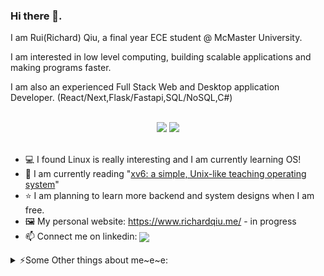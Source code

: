 <div> 
<h3>Hi there 👋.</h3>
 <p>I am Rui(Richard) Qiu, a final year ECE student @ McMaster University. </p>
<p>I am interested in low level computing, building scalable applications and making programs faster. </p>
  <p> I am also an experienced Full Stack Web and Desktop application Developer. (React/Next,Flask/Fastapi,SQL/NoSQL,C#)   </p>
 </p>

  <br/>
</div>


 

<div align="center" >
  <a>
<img src="https://github-readme-stats-nine-sigma-89.vercel.app/api?username=rruiqiu&theme=tokyonight&hide=contribs,issues" />
  </a>
  <a>
<img src="https://github-readme-stats-nine-sigma-89.vercel.app/api/top-langs/?username=rruiqiu&theme=tokyonight&layout=compact&exclude_repo=FreeRTOS&hide=Makefile,Cmake"/> 
  </a>
</div>

<br/>

* 💻 I found Linux is really interesting and I am currently learning OS!
* 📖 I am currently reading "[xv6: a simple, Unix-like teaching operating system](https://pdos.csail.mit.edu/6.828/2021/xv6/book-riscv-rev2.pdf)"
* ⭐ I am planning to learn more backend and system designs when I am free.
* 🖼️ My personal website: https://www.richardqiu.me/ - in progress
* 📫 Connect me on linkedin: <a href="https://www.linkedin.com/in/rruiqiu/">
    <img align="center" src="https://img.shields.io/badge/LinkedIn-Profile-informational?style=social&logo=linkedin&logoColor=blue&label=/in/rui-qiu"/>

</a>

<details>
 <summary>⚡️Some Other things about me~e~e:</summary> 
 
* 🏡 Born in Shenzhen China and moved to Shanghai after I was 10.
* 🏅 I love playing different kinds of sports!
* 🏓 I played ping-pong in primary school and my best achievement is the 2nd place in a provincial tournament.
* 🏸 I played badminton in high school and got the 1st place in a provincial tournament when I was in grade 9.
* ⛹️‍ I also played basketabll in high school and played for my school in my grade 11 and grade 12.
* ⛷️ I tried my first time ski in last winter and fell really hard at the first day, learned how to stop at the next day and finally "expert" on the green lane! I really enjoy skiing and I am looking forward to challenge the blue lane this winter!
* 🪂 I want to try sky diving at one day.
* 💡 I can still remember the excitement when I lighted a small bulb with a battery and some wires when I am in grade 6 which is why I chose to study ECE.
</details>


